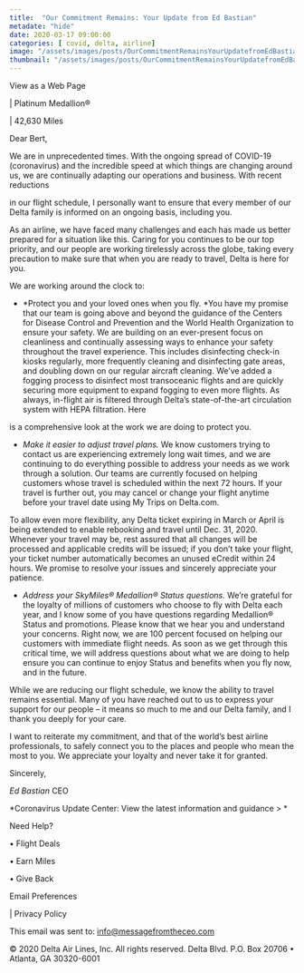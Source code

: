 ```yaml
---
title:  "Our Commitment Remains: Your Update from Ed Bastian"
metadate: "hide"
date: 2020-03-17 09:00:00
categories: [ covid, delta, airline]
image: "/assets/images/posts/OurCommitmentRemainsYourUpdatefromEdBastian_full.png"
thumbnail: "/assets/images/posts/OurCommitmentRemainsYourUpdatefromEdBastian.png"
---
```

  View as a Web Page






 | Platinum Medallion®

 |  42,630 Miles






Dear Bert,

We are in unprecedented times. With the ongoing spread of COVID-19
(coronavirus) and the incredible speed at which things are changing around
us, we are continually adapting our operations and business. With recent
reductions

in our flight schedule, I personally want to ensure that every member of
our Delta family is informed on an ongoing basis, including you.

As an airline, we have faced many challenges and each has made us better
prepared for a situation like this. Caring for you continues to be our top
priority, and our people are working tirelessly across the globe, taking
every precaution to make sure that when you are ready to travel, Delta is
here for you.

We are working around the clock to:

   - *Protect you and your loved ones when you fly. *You have my promise
   that our team is going above and beyond the guidance of the Centers for
   Disease Control and Prevention and the World Health Organization to ensure
   your safety. We are building on an ever-present focus on cleanliness and
   continually assessing ways to enhance your safety throughout the travel
   experience. This includes disinfecting check-in kiosks regularly, more
   frequently cleaning and disinfecting gate areas, and doubling down on our
   regular aircraft cleaning. We’ve added a fogging process to disinfect most
   transoceanic flights and are quickly securing more equipment to expand
   fogging to even more flights. As always, in-flight air is filtered through
   Delta’s state-of-the-art circulation system with HEPA filtration. Here
   
   is a comprehensive look at the work we are doing to protect you.


   - *Make it easier to adjust travel plans.* We know customers trying to
   contact us are experiencing extremely long wait times, and we are
   continuing to do everything possible to address your needs as we work
   through a solution. Our teams are currently focused on helping customers
   whose travel is scheduled within the next 72 hours. If your travel is
   further out, you may cancel or change your flight anytime before your
   travel date using My Trips on Delta.com.
   
   To allow even more flexibility, any Delta ticket expiring in March or April
   is being extended to enable rebooking and travel until Dec. 31, 2020.
   Whenever your travel may be, rest assured that all changes will be
   processed and applicable credits will be issued; if you don’t take your
   flight, your ticket number automatically becomes an unused eCredit within
   24 hours. We promise to resolve your issues and sincerely appreciate your
   patience.


   - *Address your SkyMiles® Medallion® Status questions.* We’re grateful
   for the loyalty of millions of customers who choose to fly with Delta each
   year, and I know some of you have questions regarding Medallion® Status
   and promotions. Please know that we hear you and understand your concerns.
   Right now, we are 100 percent focused on helping our customers with
   immediate flight needs. As soon as we get through this critical time, we
   will address questions about what we are doing to help ensure you can
   continue to enjoy Status and benefits when you fly now, and in the future.

While we are reducing our flight schedule, we know the ability to travel
remains essential. Many of you have reached out to us to express your
support for our people – it means so much to me and our Delta family, and I
thank you deeply for your care.

I want to reiterate my commitment, and that of the world’s best airline
professionals, to safely connect you to the places and people who mean the
most to you. We appreciate your loyalty and never take it for granted.

Sincerely,



*Ed Bastian*
CEO

*Coronavirus Update Center:   View the latest information and guidance >
*

Need Help?

•
Flight Deals

•
Earn Miles

•
Give Back







Email Preferences

 |
Privacy Policy

This email was sent to: info@messagefromtheceo.com

© 2020 Delta Air Lines, Inc. All rights reserved.
Delta Blvd. P.O. Box 20706 • Atlanta, GA 30320-6001

